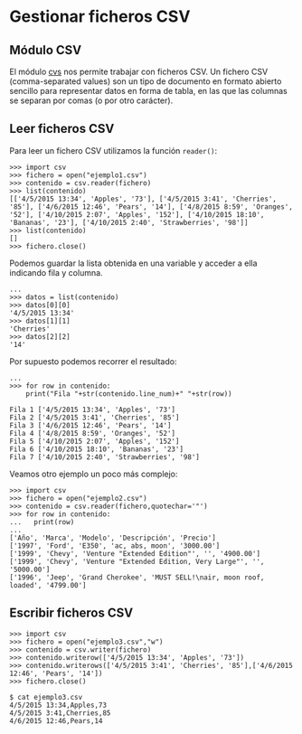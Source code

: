 # Gestionar ficheros CSV

## Módulo CSV

El módulo [cvs](https://docs.python.org/3.4/library/csv.html) nos permite trabajar con ficheros CSV.
Un fichero CSV (comma-separated values)  son un tipo de documento en formato abierto sencillo para representar datos en forma de tabla, en las que las columnas se separan por comas (o por otro carácter).

## Leer ficheros CSV

Para leer un fichero CSV utilizamos la función `reader()`:

	>>> import csv
	>>> fichero = open("ejemplo1.csv")
	>>> contenido = csv.reader(fichero)
	>>> list(contenido)
	[['4/5/2015 13:34', 'Apples', '73'], ['4/5/2015 3:41', 'Cherries', '85'], ['4/6/2015 12:46', 'Pears', '14'], ['4/8/2015 8:59', 'Oranges', '52'], ['4/10/2015 2:07', 'Apples', '152'], ['4/10/2015 18:10', 'Bananas', '23'], ['4/10/2015 2:40', 'Strawberries', '98']]
	>>> list(contenido)
	[]
	>>> fichero.close()

Podemos guardar la lista obtenida en una variable y acceder a ella indicando fila y columna.

	...
	>>> datos = list(contenido)
	>>> datos[0][0]
	'4/5/2015 13:34'
	>>> datos[1][1]
	'Cherries'
	>>> datos[2][2]
	'14'

Por supuesto podemos recorrer el resultado:

	...
	>>> for row in contenido:
		print("Fila "+str(contenido.line_num)+" "+str(row))	

	Fila 1 ['4/5/2015 13:34', 'Apples', '73']
	Fila 2 ['4/5/2015 3:41', 'Cherries', '85']
	Fila 3 ['4/6/2015 12:46', 'Pears', '14']
	Fila 4 ['4/8/2015 8:59', 'Oranges', '52']
	Fila 5 ['4/10/2015 2:07', 'Apples', '152']
	Fila 6 ['4/10/2015 18:10', 'Bananas', '23']
	Fila 7 ['4/10/2015 2:40', 'Strawberries', '98']

Veamos otro ejemplo un poco más complejo:

	>>> import csv
	>>> fichero = open("ejemplo2.csv")
	>>> contenido = csv.reader(fichero,quotechar='"')
	>>> for row in contenido:
	...   print(row)
	... 
	['Año', 'Marca', 'Modelo', 'Descripción', 'Precio']
	['1997', 'Ford', 'E350', 'ac, abs, moon', '3000.00']
	['1999', 'Chevy', 'Venture "Extended Edition"', '', '4900.00']
	['1999', 'Chevy', 'Venture "Extended Edition, Very Large"', '', '5000.00']
	['1996', 'Jeep', 'Grand Cherokee', 'MUST SELL!\nair, moon roof, loaded', '4799.00']

## Escribir ficheros CSV

	>>> import csv
	>>> fichero = open("ejemplo3.csv","w")
	>>> contenido = csv.writer(fichero)
	>>> contenido.writerow(['4/5/2015 13:34', 'Apples', '73'])
	>>> contenido.writerows(['4/5/2015 3:41', 'Cherries', '85'],['4/6/2015 12:46', 'Pears', '14'])
	>>> fichero.close()

	$ cat ejemplo3.csv
	4/5/2015 13:34,Apples,73
	4/5/2015 3:41,Cherries,85
	4/6/2015 12:46,Pears,14

